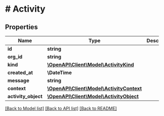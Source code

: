 # # Activity

## Properties

Name | Type | Description | Notes
------------ | ------------- | ------------- | -------------
**id** | **string** |  |
**org_id** | **string** |  |
**kind** | [**\OpenAPI\Client\Model\ActivityKind**](ActivityKind.md) |  |
**created_at** | **\DateTime** |  |
**message** | **string** |  | [optional]
**context** | [**\OpenAPI\Client\Model\ActivityContext**](ActivityContext.md) |  | [optional]
**activity_object** | [**\OpenAPI\Client\Model\ActivityObject**](ActivityObject.md) |  | [optional]

[[Back to Model list]](../../README.md#models) [[Back to API list]](../../README.md#endpoints) [[Back to README]](../../README.md)
